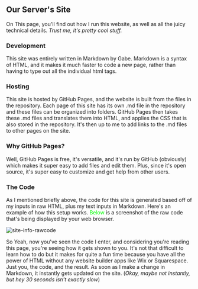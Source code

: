 ## Our Server's Site
On This page, you'll find out how I run this website, as well as all the juicy technical details. *Trust me, it's pretty cool stuff.*  

### Development
This site was entirely written in Markdown by Gabe. Markdown is a syntax of HTML, and it makes it much faster to code a new page, rather than having to type out all the individual html tags.  

### Hosting
This site is hosted by GitHub Pages, and the website is built from the files in the repository. Each page of this site has its own .md file in the repository and these files can be organized into folders. GitHub Pages then takes these .md files and translates them into HTML, and applies the CSS that is also stored in the repository. It's then up to me to add links to the .md files to other pages on the site.

### Why GitHub Pages?
Well, GitHub Pages is free, it's versatile, and it's run by GitHub (obviously) which makes it super easy to add files and edit them. Plus, since it's open source, it's super easy to customize and get help from other users.

### The Code
As I mentioned briefly above, the code for this site is generated based off of my inputs in raw HTML, plus my text inputs in Markdown. Here's an example of how this setup works. <span style="color:lime">Below</span> is a screenshot of the raw code that's being displayed by your web browser. 

![site-info-rawcode](/MinecraftServer/assets/images/site-info-rawcode.png)


So Yeah, now you've seen the code I enter, and considering you're reading this page, you're seeing how it gets shown to you. It's not that difficult to learn how to do but it makes for quite a fun time because you have all the power of HTML without any website builder apps like Wix or Squarespace. Just you, the code, and the result. As soon as I make a change in Markdown, it instantly gets updated on the site. (*Okay, maybe not instantly, but hey 30 seconds isn't exactly slow*)


